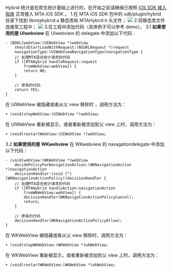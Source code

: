 Hybrid 统计是在原生统计基础上进行的，在开始之前请确保已按照 [iOS SDK 接入指南](http://tcecqpoc.fsphere.cn/document/product/549/12858) 正常接入 MTA iOS SDK 。
1.在 MTA iOS SDK 包中的 sdk/plugin/hybrid 目录下找到 libmtahybrid.a  静态库和 MTAHybrid.h 头文件；
![](http://imgcache.tcecqpoc.fsphere.cn/image/mc.qcloudimg.com/static/img/4fd0feffa51b8e14c09ff12edbd71bc6/image.png)
2.将静态库文件连接至工程中；
![](http://imgcache.tcecqpoc.fsphere.cn/image/mc.qcloudimg.com/static/img/d0048063f43d22daa4a8c9c52f4f77f9/image.png)
3.在工程中添加代码（具体例子可以参考 demo）。
3.1 **如果使用的是 UIwebview**
在 UIwebview 的 delegate 中添加以下代码：
```objc
- (BOOL)webView:(UIWebView *)webView
	shouldStartLoadWithRequest:(NSURLRequest *)request
	navigationType:(UIWebViewNavigationType)navigationType {
	// 处理MTA混合统计请求的代码
	if ([MTAHybrid handleRequest:request
		fromWebView:webView]) {
		return NO;
	}

	// 原有的代码
	return YES;
}
```
在 UIWebView 被隐藏或者从父 view 移除时 ，调用方法为：
```objc
+ (void)stopWebView:(UIWebView *)webView;
```
在 UIWebView 重新被显示，或者重新被添加到父 view 上时，调用方法为：
```objc
+ (void)restartWebView:(UIWebView *)webView;
```
3.2 **如果使用的是 WKwebview**
在 WKwebview 的 navagationdelegate 中添加以下代码：
```objc
- (void)webView:(WKWebView *)webView
	decidePolicyForNavigationAction:(WKNavigationAction *)navigationAction
	decisionHandler:(void (^)(WKNavigationActionPolicy))decisionHandler {
	// 处理MTA混合统计请求的代码
	if ([MTAHybrid handleAction:navigationAction
		fromWKWebView:webView]) {
		decisionHandler(WKNavigationActionPolicyCancel);
		return;
	}

	// 原有的代码
	decisionHandler(WKNavigationActionPolicyAllow);
}
```
在 WKWebView 被隐藏或者从父 view 移除时，调用方法为：

```objc
+ (void)stopWKWebView:(WKWebView *)wkWebView;
```
在 WKWebView 重新被显示，或者重新被添加到父 view 上时，调用方法为：

```objc
+ (void)restartWKWebView:(WKWebView *)wkWebView;
```
